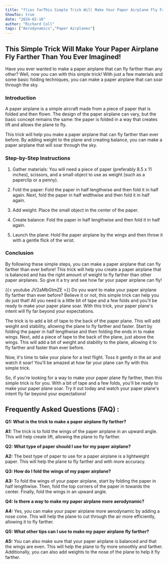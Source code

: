 ```yaml
---
title: "flies farThis Simple Trick Will Make Your Paper Airplane Fly Farther Than You Ever Imagined!"
ShowToc: true 
date: "2024-02-18"
author: "Richard Coll" 
tags: ["Aerodynamics","Paper Airplanes"]
---
```

## This Simple Trick Will Make Your Paper Airplane Fly Farther Than You Ever Imagined! 

Have you ever wanted to make a paper airplane that can fly farther than any other? Well, now you can with this simple trick! With just a few materials and some basic folding techniques, you can make a paper airplane that can soar through the sky.

### Introduction 

A paper airplane is a simple aircraft made from a piece of paper that is folded and then flown. The design of the paper airplane can vary, but the basic concept remains the same: the paper is folded in a way that creates lift and allows the plane to fly.

This trick will help you make a paper airplane that can fly farther than ever before. By adding weight to the plane and creating balance, you can make a paper airplane that will soar through the sky.

### Step-by-Step Instructions 

1. Gather materials: You will need a piece of paper (preferably 8.5 x 11 inches), scissors, and a small object to use as weight (such as a paperclip or a penny). 

2. Fold the paper: Fold the paper in half lengthwise and then fold it in half again. Next, fold the paper in half widthwise and then fold it in half again.

3. Add weight: Place the small object in the center of the paper.

4. Create balance: Fold the paper in half lengthwise and then fold it in half again.

5. Launch the plane: Hold the paper airplane by the wings and then throw it with a gentle flick of the wrist.

### Conclusion 

By following these simple steps, you can make a paper airplane that can fly farther than ever before! This trick will help you create a paper airplane that is balanced and has the right amount of weight to fly farther than other paper airplanes. So give it a try and see how far your paper airplane can fly!

{{< youtube JV2aMbGtmZE >}} 
Do you want to make your paper airplane fly farther than ever before? Believe it or not, this simple trick can help you do just that! All you need is a little bit of tape and a few folds and you'll be ready to make your paper plane soar. With this trick, your paper plane's intent will fly far beyond your expectations.

The trick is to add a bit of tape to the back of the paper plane. This will add weight and stability, allowing the plane to fly farther and faster. Start by folding the paper in half lengthwise and then folding the ends in to make wings. Next, add a piece of tape to the back of the plane, just above the wings. This will add a bit of weight and stability to the plane, allowing it to fly farther and faster than ever before.

Now, it's time to take your plane for a test flight. Toss it gently in the air and watch it soar! You'll be amazed at how far your plane can fly with this simple trick.

So, if you're looking for a way to make your paper plane fly farther, then this simple trick is for you. With a bit of tape and a few folds, you'll be ready to make your paper plane soar. Try it out today and watch your paper plane's intent fly far beyond your expectations!

## Frequently Asked Questions (FAQ) :
**Q1: What is the trick to make a paper airplane fly farther?**

**A1:** The trick is to fold the wings of the paper airplane in an upward angle. This will help create lift, allowing the plane to fly farther.

**Q2: What type of paper should I use for my paper airplane?**

**A2:** The best type of paper to use for a paper airplane is a lightweight paper. This will help the plane to fly farther and with more accuracy.

**Q3: How do I fold the wings of my paper airplane?**

**A3:** To fold the wings of your paper airplane, start by folding the paper in half lengthwise. Then, fold the top corners of the paper in towards the center. Finally, fold the wings in an upward angle.

**Q4: Is there a way to make my paper airplane more aerodynamic?**

**A4:** Yes, you can make your paper airplane more aerodynamic by adding a nose cone. This will help the plane to cut through the air more efficiently, allowing it to fly farther.

**Q5: What other tips can I use to make my paper airplane fly farther?**

**A5:** You can also make sure that your paper airplane is balanced and that the wings are even. This will help the plane to fly more smoothly and farther. Additionally, you can also add weights to the nose of the plane to help it fly farther.





